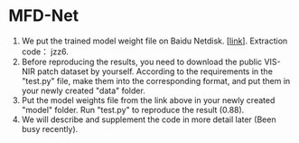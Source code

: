 # MFD-Net

1. We put the trained model weight file on Baidu Netdisk. [[link](https://pan.baidu.com/s/1pwZ1xs6iRkvqpW43uLRC-w)]. Extraction code： jzz6.
2. Before reproducing the results, you need to download the public VIS-NIR patch dataset by yourself. According to the requirements in the "test.py" file, make them into the corresponding format, and put them in your newly created "data" folder.  
3. Put the model weights file from the link above in your newly created "model" folder. Run "test.py" to reproduce the result (0.88).  
4. We will describe and supplement the code in more detail later (Been busy recently).   

